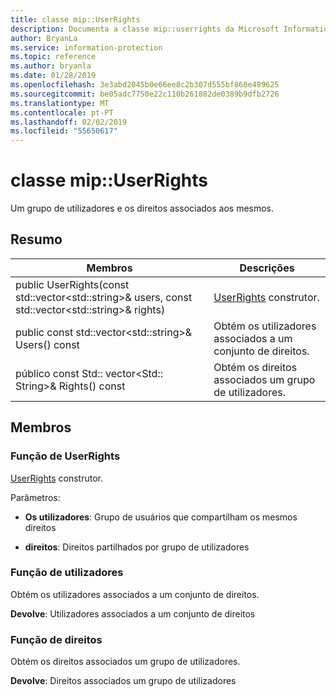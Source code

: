 ```yaml
---
title: classe mip::UserRights
description: Documenta a classe mip::userrights da Microsoft Information Protection (MIP) SDK.
author: BryanLa
ms.service: information-protection
ms.topic: reference
ms.author: bryanla
ms.date: 01/28/2019
ms.openlocfilehash: 3e3abd2045b0e66ee8c2b307d555bf860e489625
ms.sourcegitcommit: be05adc7750e22c110b261882de0389b9dfb2726
ms.translationtype: MT
ms.contentlocale: pt-PT
ms.lasthandoff: 02/02/2019
ms.locfileid: "55650617"
---
```

# <a name="class-mipuserrights"></a>classe mip::UserRights 
Um grupo de utilizadores e os direitos associados aos mesmos.
  
## <a name="summary"></a>Resumo
 Membros                        | Descrições                                
--------------------------------|---------------------------------------------
public UserRights(const std::vector\<std::string\>& users, const std::vector\<std::string\>& rights)  |  [UserRights](class_mip_userrights.md) construtor.
public const std::vector\<std::string\>& Users() const  |  Obtém os utilizadores associados a um conjunto de direitos.
público const Std:: vector\<Std:: String\>& Rights() const  |  Obtém os direitos associados um grupo de utilizadores.
  
## <a name="members"></a>Membros
  
### <a name="userrights-function"></a>Função de UserRights
[UserRights](class_mip_userrights.md) construtor.

Parâmetros:  
* **Os utilizadores**: Grupo de usuários que compartilham os mesmos direitos 


* **direitos**: Direitos partilhados por grupo de utilizadores


  
### <a name="users-function"></a>Função de utilizadores
Obtém os utilizadores associados a um conjunto de direitos.

  
**Devolve**: Utilizadores associados a um conjunto de direitos
  
### <a name="rights-function"></a>Função de direitos
Obtém os direitos associados um grupo de utilizadores.

  
**Devolve**: Direitos associados um grupo de utilizadores